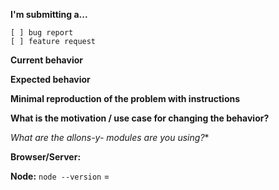 <!-- Please do not submit support request here, instead see https://github.com/CodeCorico/allons-y-gulp/blob/master/CONTRIBUTING.md#question -->

**I'm submitting a...**  <!-- check one with "x" -->
```
[ ] bug report
[ ] feature request
```

**Current behavior**
<!-- Describe how the bug manifests. -->

**Expected behavior**
<!-- Describe what the behavior would be without the bug. -->

**Minimal reproduction of the problem with instructions**
<!--
If the current behavior is a bug or you can illustrate your feature request better with an example,
please provide the *STEPS TO REPRODUCE* and if possible a *MINIMAL DEMO* of the problem via
https://plnkr.co or similar.
-->

**What is the motivation / use case for changing the behavior?**
<!-- Describe the motivation or the concrete use case -->

**What are the allons-y-* modules are you using?**
<!-- allons-y 1.X, allons-y-gulp 1.X, allons-y-express 1.X, etc -->

**Browser/Server:**
<!-- All browsers where this could be reproduced -->

**Node:** `node --version` =